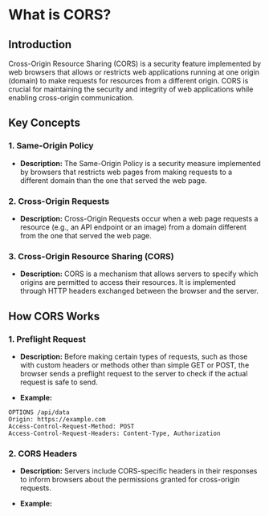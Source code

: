 # What is CORS?

## Introduction

Cross-Origin Resource Sharing (CORS) is a security feature implemented by web browsers that allows or restricts web applications running at one origin (domain) to make requests for resources from a different origin. CORS is crucial for maintaining the security and integrity of web applications while enabling cross-origin communication.

## Key Concepts

### 1. Same-Origin Policy

- **Description:** The Same-Origin Policy is a security measure implemented by browsers that restricts web pages from making requests to a different domain than the one that served the web page.

### 2. Cross-Origin Requests

- **Description:** Cross-Origin Requests occur when a web page requests a resource (e.g., an API endpoint or an image) from a domain different from the one that served the web page.

### 3. Cross-Origin Resource Sharing (CORS)

- **Description:** CORS is a mechanism that allows servers to specify which origins are permitted to access their resources. It is implemented through HTTP headers exchanged between the browser and the server.

## How CORS Works

### 1. Preflight Request

- **Description:** Before making certain types of requests, such as those with custom headers or methods other than simple GET or POST, the browser sends a preflight request to the server to check if the actual request is safe to send.

- **Example:**
```http
OPTIONS /api/data
Origin: https://example.com
Access-Control-Request-Method: POST
Access-Control-Request-Headers: Content-Type, Authorization
```

### 2. CORS Headers

- **Description:** Servers include CORS-specific headers in their responses to inform browsers about the permissions granted for cross-origin requests.

- **Example:**

